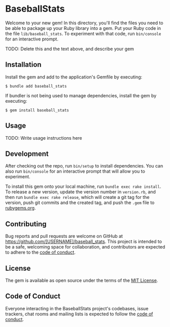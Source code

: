 # BaseballStats

Welcome to your new gem! In this directory, you'll find the files you need to be able to package up your Ruby library into a gem. Put your Ruby code in the file `lib/baseball_stats`. To experiment with that code, run `bin/console` for an interactive prompt.

TODO: Delete this and the text above, and describe your gem

## Installation

Install the gem and add to the application's Gemfile by executing:

    $ bundle add baseball_stats

If bundler is not being used to manage dependencies, install the gem by executing:

    $ gem install baseball_stats

## Usage

TODO: Write usage instructions here

## Development

After checking out the repo, run `bin/setup` to install dependencies. You can also run `bin/console` for an interactive prompt that will allow you to experiment.

To install this gem onto your local machine, run `bundle exec rake install`. To release a new version, update the version number in `version.rb`, and then run `bundle exec rake release`, which will create a git tag for the version, push git commits and the created tag, and push the `.gem` file to [rubygems.org](https://rubygems.org).

## Contributing

Bug reports and pull requests are welcome on GitHub at https://github.com/[USERNAME]/baseball_stats. This project is intended to be a safe, welcoming space for collaboration, and contributors are expected to adhere to the [code of conduct](https://github.com/[USERNAME]/baseball_stats/blob/master/CODE_OF_CONDUCT.md).

## License

The gem is available as open source under the terms of the [MIT License](https://opensource.org/licenses/MIT).

## Code of Conduct

Everyone interacting in the BaseballStats project's codebases, issue trackers, chat rooms and mailing lists is expected to follow the [code of conduct](https://github.com/[USERNAME]/baseball_stats/blob/master/CODE_OF_CONDUCT.md).
